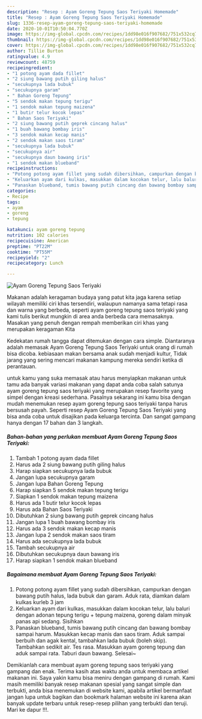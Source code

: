 ```yaml
---
description: "Resep : Ayam Goreng Tepung Saos Teriyaki Homemade"
title: "Resep : Ayam Goreng Tepung Saos Teriyaki Homemade"
slug: 1336-resep-ayam-goreng-tepung-saos-teriyaki-homemade
date: 2020-10-01T10:50:04.770Z
image: https://img-global.cpcdn.com/recipes/1dd98e016f907682/751x532cq70/ayam-goreng-tepung-saos-teriyaki-foto-resep-utama.jpg
thumbnail: https://img-global.cpcdn.com/recipes/1dd98e016f907682/751x532cq70/ayam-goreng-tepung-saos-teriyaki-foto-resep-utama.jpg
cover: https://img-global.cpcdn.com/recipes/1dd98e016f907682/751x532cq70/ayam-goreng-tepung-saos-teriyaki-foto-resep-utama.jpg
author: Tillie Burton
ratingvalue: 4.9
reviewcount: 48759
recipeingredient:
- "1 potong ayam dada fillet"
- "2 siung bawang putih giling halus"
- "secukupnya lada bubuk"
- "secukupnya garam"
- " Bahan Goreng Tepung"
- "5 sendok makan tepung terigu"
- "1 sendok makan tepung maizena"
- "1 butir telur kocok lepas"
- " Bahan Saos Teriyaki"
- "2 siung bawang putih geprek cincang halus"
- "1 buah bawang bombay iris"
- "3 sendok makan kecap manis"
- "2 sendok makan saos tiram"
- "secukupnya lada bubuk"
- "secukupnya air"
- "secukupnya daun bawang iris"
- "1 sendok makan blueband"
recipeinstructions:
- "Potong potong ayam fillet yang sudah dibersihkan, campurkan dengan bawang putih halus, lada bubuk dan garam. Aduk rata, diamkan dalam kulkas kurleb 3 jam"
- "Keluarkan ayam dari kulkas, masukkan dalam kocokan telur, lalu baluri dengan adonan tepung terigu + tepung maizena, goreng dalam minyak panas api sedang. Sisihkan"
- "Panaskan blueband, tumis bawang putih cincang dan bawang bombay sampai harum. Masukkan kecap manis dan saos tiram. Aduk sampai berbuih dan agak kental, tambahkan lada bubuk (boleh skip). Tambahkan sedikit air. Tes rasa. Masukkan ayam goreng tepung dan aduk sampai rata. Taburi daun bawang. Selesai~"
categories:
- Recipe
tags:
- ayam
- goreng
- tepung

katakunci: ayam goreng tepung 
nutrition: 102 calories
recipecuisine: American
preptime: "PT22M"
cooktime: "PT55M"
recipeyield: "2"
recipecategory: Lunch

---
```



![Ayam Goreng Tepung Saos Teriyaki](https://img-global.cpcdn.com/recipes/1dd98e016f907682/751x532cq70/ayam-goreng-tepung-saos-teriyaki-foto-resep-utama.jpg)

Makanan adalah keragaman budaya yang patut kita jaga karena setiap wilayah memiliki ciri khas tersendiri, walaupun namanya sama tetapi rasa dan warna yang berbeda, seperti ayam goreng tepung saos teriyaki yang kami tulis berikut mungkin di area anda berbeda cara memasaknya. Masakan yang penuh dengan rempah memberikan ciri khas yang merupakan keragaman Kita

Kedekatan rumah tangga dapat ditemukan dengan cara simple. Diantaranya adalah memasak Ayam Goreng Tepung Saos Teriyaki untuk orang di rumah bisa dicoba. kebiasaan makan bersama anak sudah menjadi kultur, Tidak jarang yang sering mencari makanan kampung mereka sendiri ketika di perantauan.



untuk kamu yang suka memasak atau harus menyiapkan makanan untuk tamu ada banyak variasi makanan yang dapat anda coba salah satunya ayam goreng tepung saos teriyaki yang merupakan resep favorite yang simpel dengan kreasi sederhana. Pasalnya sekarang ini kamu bisa dengan mudah menemukan resep ayam goreng tepung saos teriyaki tanpa harus bersusah payah.
Seperti resep Ayam Goreng Tepung Saos Teriyaki yang bisa anda coba untuk disajikan pada keluarga tercinta. Dan sangat gampang hanya dengan 17 bahan dan 3 langkah.


<!--inarticleads1-->

##### Bahan-bahan yang perlukan membuat Ayam Goreng Tepung Saos Teriyaki:

1. Tambah 1 potong ayam dada fillet
1. Harus ada 2 siung bawang putih giling halus
1. Harap siapkan secukupnya lada bubuk
1. Jangan lupa secukupnya garam
1. Jangan lupa  Bahan Goreng Tepung
1. Harap siapkan 5 sendok makan tepung terigu
1. Siapkan 1 sendok makan tepung maizena
1. Harus ada 1 butir telur kocok lepas
1. Harus ada  Bahan Saos Teriyaki
1. Dibutuhkan 2 siung bawang putih geprek cincang halus
1. Jangan lupa 1 buah bawang bombay iris
1. Harus ada 3 sendok makan kecap manis
1. Jangan lupa 2 sendok makan saos tiram
1. Harus ada secukupnya lada bubuk
1. Tambah secukupnya air
1. Dibutuhkan secukupnya daun bawang iris
1. Harap siapkan 1 sendok makan blueband




<!--inarticleads2-->

##### Bagaimana membuat  Ayam Goreng Tepung Saos Teriyaki:

1. Potong potong ayam fillet yang sudah dibersihkan, campurkan dengan bawang putih halus, lada bubuk dan garam. Aduk rata, diamkan dalam kulkas kurleb 3 jam
1. Keluarkan ayam dari kulkas, masukkan dalam kocokan telur, lalu baluri dengan adonan tepung terigu + tepung maizena, goreng dalam minyak panas api sedang. Sisihkan
1. Panaskan blueband, tumis bawang putih cincang dan bawang bombay sampai harum. Masukkan kecap manis dan saos tiram. Aduk sampai berbuih dan agak kental, tambahkan lada bubuk (boleh skip). Tambahkan sedikit air. Tes rasa. Masukkan ayam goreng tepung dan aduk sampai rata. Taburi daun bawang. Selesai~




Demikianlah cara membuat ayam goreng tepung saos teriyaki yang gampang dan enak. Terima kasih atas waktu anda untuk membaca artikel makanan ini. Saya yakin kamu bisa meniru dengan gampang di rumah. Kami masih memiliki banyak resep makanan spesial yang sangat simple dan terbukti, anda bisa menemukan di website kami, apabila artikel bermanfaat jangan lupa untuk bagikan dan bookmark halaman website ini karena akan banyak update terbaru untuk resep-resep pilihan yang terbukti dan teruji. Mari ke dapur !!!. 
